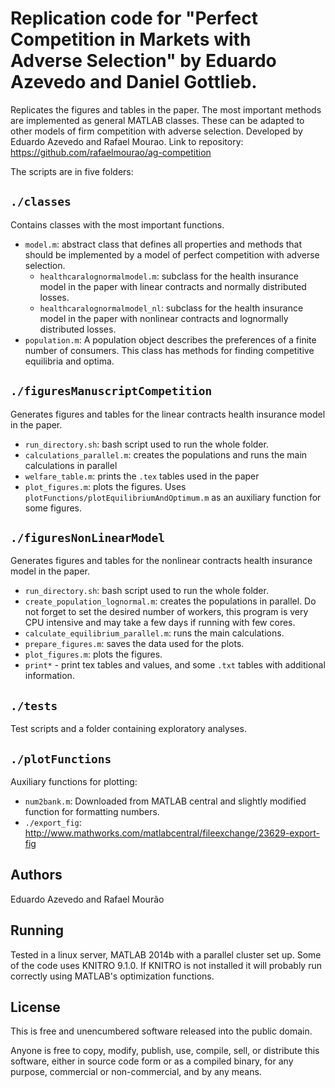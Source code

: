 # Replication code for "Perfect Competition in Markets with Adverse Selection" by Eduardo Azevedo and Daniel Gottlieb.

Replicates the figures and tables in the paper. The most important methods are implemented as general MATLAB classes. These can be adapted to other models of firm competition with adverse selection. Developed by Eduardo Azevedo and Rafael Mourao. Link to repository: https://github.com/rafaelmourao/ag-competition

The scripts are in five folders:

## `./classes`

Contains classes with the most important functions.

- `model.m`: abstract class that defines all properties and methods that should be implemented by a model of perfect competition with adverse selection.
	- `healthcaralognormalmodel.m`: subclass for the health insurance model in the paper with linear contracts and normally distributed losses.
	- `healthcaralognormalmodel_nl`: subclass for the health insurance model in the paper with nonlinear contracts and lognormally distributed losses.
- `population.m`: A population object describes the preferences of a finite number of consumers. This class has methods for finding competitive equilibria and optima.

## `./figuresManuscriptCompetition`

Generates figures and tables for the linear contracts health insurance model in the paper.

- `run_directory.sh`: bash script used to run the whole folder.
- `calculations_parallel.m`: creates the populations and runs the main calculations in parallel
- `welfare_table.m`: prints the `.tex` tables used in the paper
- `plot_figures.m`: plots the figures. Uses `plotFunctions/plotEquilibriumAndOptimum.m` as an auxiliary function for some figures.

## `./figuresNonLinearModel`

Generates figures and tables for the nonlinear contracts health insurance model in the paper.

- `run_directory.sh`: bash script used to run the whole folder.
- `create_population_lognormal.m`: creates the populations in parallel. Do not forget to set the desired number of workers, this program is very CPU intensive and may take a few days if running with few cores.
- `calculate_equilibrium_parallel.m`: runs the main calculations.
- `prepare_figures.m`: saves the data used for the plots.
- `plot_figures.m`: plots the figures.
- `print*` - print tex tables and values, and some `.txt` tables with additional information.

## `./tests`

Test scripts and a folder containing exploratory analyses.

## `./plotFunctions`

Auxiliary functions for plotting:

- `num2bank.m`: Downloaded from MATLAB central and slightly modified function for formatting numbers.
- `./export_fig`: http://www.mathworks.com/matlabcentral/fileexchange/23629-export-fig

## Authors 

Eduardo Azevedo and Rafael Mourão

## Running

Tested in a linux server, MATLAB 2014b with a parallel cluster set up. Some of the code uses KNITRO 9.1.0. If KNITRO is not installed it will probably run correctly using MATLAB's optimization functions.

## License

This is free and unencumbered software released into the public domain.

Anyone is free to copy, modify, publish, use, compile, sell, or
distribute this software, either in source code form or as a compiled
binary, for any purpose, commercial or non-commercial, and by any
means.


